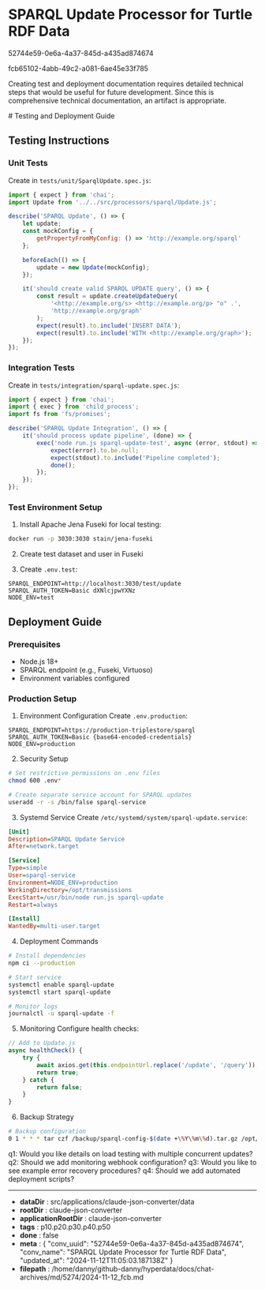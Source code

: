 # SPARQL Update Processor for Turtle RDF Data

52744e59-0e6a-4a37-845d-a435ad874674

fcb65102-4abb-49c2-a081-6ae45e33f785

 <antThinking>Creating test and deployment documentation requires detailed technical steps that would be useful for future development. Since this is comprehensive technical documentation, an artifact is appropriate.</antThinking>

<antArtifact identifier="sparql-deployment-testing" type="text/markdown" title="SPARQL Update Testing and Deployment Guide">
# Testing and Deployment Guide

## Testing Instructions

### Unit Tests
Create in `tests/unit/SparqlUpdate.spec.js`:
```javascript
import { expect } from 'chai';
import Update from '../../src/processors/sparql/Update.js';

describe('SPARQL Update', () => {
    let update;
    const mockConfig = {
        getPropertyFromMyConfig: () => 'http://example.org/sparql'
    };

    beforeEach(() => {
        update = new Update(mockConfig);
    });

    it('should create valid SPARQL UPDATE query', () => {
        const result = update.createUpdateQuery(
            '<http://example.org/s> <http://example.org/p> "o" .',
            'http://example.org/graph'
        );
        expect(result).to.include('INSERT DATA');
        expect(result).to.include('WITH <http://example.org/graph>');
    });
});
```

### Integration Tests
Create in `tests/integration/sparql-update.spec.js`:
```javascript
import { expect } from 'chai';
import { exec } from 'child_process';
import fs from 'fs/promises';

describe('SPARQL Update Integration', () => {
    it('should process update pipeline', (done) => {
        exec('node run.js sparql-update-test', async (error, stdout) => {
            expect(error).to.be.null;
            expect(stdout).to.include('Pipeline completed');
            done();
        });
    });
});
```

### Test Environment Setup
1. Install Apache Jena Fuseki for local testing:
```bash
docker run -p 3030:3030 stain/jena-fuseki
```

2. Create test dataset and user in Fuseki

3. Create `.env.test`:
```
SPARQL_ENDPOINT=http://localhost:3030/test/update
SPARQL_AUTH_TOKEN=Basic dXNlcjpwYXNz
NODE_ENV=test
```

## Deployment Guide

### Prerequisites
- Node.js 18+
- SPARQL endpoint (e.g., Fuseki, Virtuoso)
- Environment variables configured

### Production Setup

1. Environment Configuration
Create `.env.production`:
```
SPARQL_ENDPOINT=https://production-triplestore/sparql
SPARQL_AUTH_TOKEN=Basic {base64-encoded-credentials}
NODE_ENV=production
```

2. Security Setup
```bash
# Set restrictive permissions on .env files
chmod 600 .env*

# Create separate service account for SPARQL updates
useradd -r -s /bin/false sparql-service
```

3. Systemd Service
Create `/etc/systemd/system/sparql-update.service`:
```ini
[Unit]
Description=SPARQL Update Service
After=network.target

[Service]
Type=simple
User=sparql-service
Environment=NODE_ENV=production
WorkingDirectory=/opt/transmissions
ExecStart=/usr/bin/node run.js sparql-update
Restart=always

[Install]
WantedBy=multi-user.target
```

4. Deployment Commands
```bash
# Install dependencies
npm ci --production

# Start service
systemctl enable sparql-update
systemctl start sparql-update

# Monitor logs
journalctl -u sparql-update -f
```

5. Monitoring
Configure health checks:
```javascript
// Add to Update.js
async healthCheck() {
    try {
        await axios.get(this.endpointUrl.replace('/update', '/query'));
        return true;
    } catch {
        return false;
    }
}
```

6. Backup Strategy
```bash
# Backup configuration
0 1 * * * tar czf /backup/sparql-config-$(date +\%Y\%m\%d).tar.gz /opt/transmissions/src/applications/sparql-update-test/
```

q1: Would you like details on load testing with multiple concurrent updates?
q2: Should we add monitoring webhook configuration?
q3: Would you like to see example error recovery procedures?
q4: Should we add automated deployment scripts?

---

* **dataDir** : src/applications/claude-json-converter/data
* **rootDir** : claude-json-converter
* **applicationRootDir** : claude-json-converter
* **tags** : p10.p20.p30.p40.p50
* **done** : false
* **meta** : {
  "conv_uuid": "52744e59-0e6a-4a37-845d-a435ad874674",
  "conv_name": "SPARQL Update Processor for Turtle RDF Data",
  "updated_at": "2024-11-12T11:05:03.187138Z"
}
* **filepath** : /home/danny/github-danny/hyperdata/docs/chat-archives/md/5274/2024-11-12_fcb.md